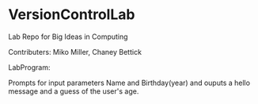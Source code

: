 # VersionControlLab
Lab Repo for Big Ideas in Computing

Contributers: Miko Miller, Chaney Bettick

LabProgram:

Prompts for input parameters Name and Birthday(year) and ouputs a hello message and a guess of the user's age.
